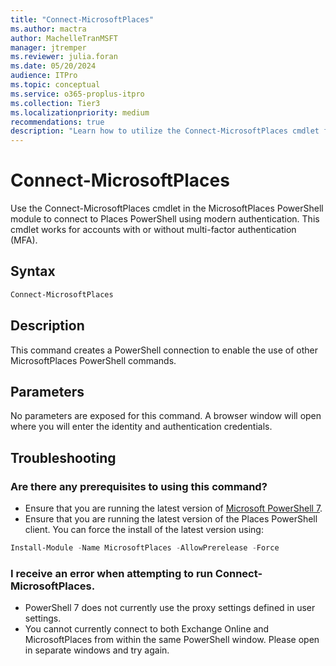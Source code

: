 ```yaml
---
title: "Connect-MicrosoftPlaces"
ms.author: mactra
author: MachelleTranMSFT
manager: jtremper
ms.reviewer: julia.foran
ms.date: 05/20/2024
audience: ITPro
ms.topic: conceptual
ms.service: o365-proplus-itpro
ms.collection: Tier3
ms.localizationpriority: medium
recommendations: true
description: "Learn how to utilize the Connect-MicrosoftPlaces cmdlet for Microsoft Places"
---
```


# Connect-MicrosoftPlaces

Use the Connect-MicrosoftPlaces cmdlet in the MicrosoftPlaces PowerShell module to connect to Places PowerShell using modern authentication. This cmdlet works for accounts with or without multi-factor authentication (MFA).

## Syntax
```powershell
Connect-MicrosoftPlaces
```

## Description
This command creates a PowerShell connection to enable the use of other MicrosoftPlaces PowerShell commands.

## Parameters
No parameters are exposed for this command.  A browser window will open where you will enter the identity and authentication credentials.

## Troubleshooting
### Are there any prerequisites to using this command?
* Ensure that you are running the latest version of [Microsoft PowerShell 7](https://learn.microsoft.com/en-us/powershell/scripting/install/installing-powershell-on-windows).
* Ensure that you are running the latest version of the Places PowerShell client.  You can force the install of the latest version using:
```powershell
Install-Module -Name MicrosoftPlaces -AllowPrerelease -Force
```

### I receive an error when attempting to run Connect-MicrosoftPlaces.
* PowerShell 7 does not currently use the proxy settings defined in user settings.
* You cannot currently connect to both Exchange Online and MicrosoftPlaces from within the same PowerShell window.  Please open in separate windows and try again.
